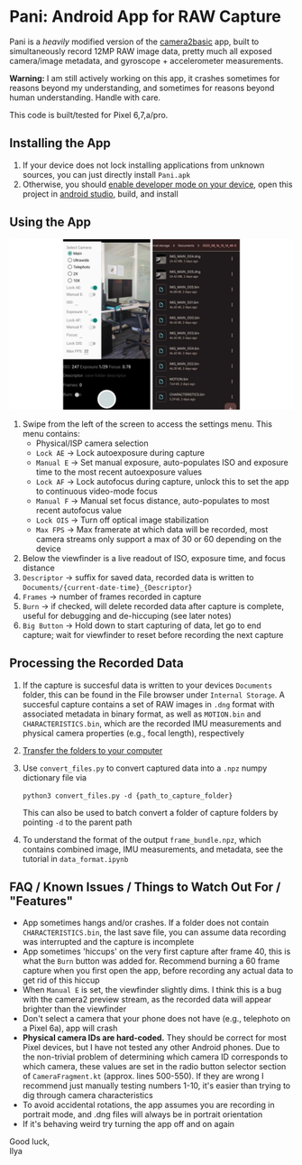 # Pani: Android App for RAW Capture
Pani is a *heavily* modified version of the [camera2basic](https://github.com/android/camera-samples/tree/main/Camera2Basic) app, built to simultaneously record 12MP RAW image data, pretty much all exposed camera/image metadata, and gyroscope + accelerometer measurements. 

**Warning:** I am still actively working on this app, it crashes sometimes for reasons beyond my understanding, and sometimes for reasons beyond human understanding. Handle with care.

This code is built/tested for Pixel 6,7,a/pro.

## Installing the App
1. If your device does not lock installing applications from unknown sources, you can just directly install `Pani.apk`
2. Otherwise, you should [enable developer mode on your device](https://developer.android.com/studio/debug/dev-options), open this project in [android studio](https://developer.android.com/studio), build, and install



## Using the App
![app](!figs/app.png)                                                                       

1. Swipe from the left of the screen to access the settings menu. This menu contains:
    * Physical/ISP camera selection
    * `Lock AE` → Lock autoexposure during capture
    * `Manual E` → Set manual exposure, auto-populates ISO and exposure time to the most recent autoexposure values
    * `Lock AF` → Lock autofocus during capture, unlock this to set the app to continuous video-mode focus
    * `Manual F` → Manual set focus distance, auto-populates to most recent autofocus value
    * `Lock OIS` → Turn off optical image stabilization
    * `Max FPS` → Max framerate at which data will be recorded, most camera streams only support a max of 30 or 60 depending on the device
2. Below the viewfinder is a live readout of ISO, exposure time, and focus distance
3. `Descriptor` → suffix for saved data, recorded data is written to `Documents/{current-date-time}_{Descriptor}`
4. `Frames` → number of frames recorded in capture
5. `Burn` → if checked, will delete recorded data after capture is complete, useful for debugging and de-hiccuping (see later notes)
6. `Big Button` → Hold down to start capturing of data, let go to end capture; wait for viewfinder to reset before recording the next capture

## Processing the Recorded Data
1. If the capture is succesful data is written to your devices `Documents` folder, this can be found in the File browser under `Internal Storage`. A succesful capture contains a set of RAW images in `.dng` format with associated metadata in binary format, as well as `MOTION.bin` and `CHARACTERISTICS.bin`, which are the recorded IMU measurements and physical camera properties (e.g., focal length), respectively
2. [Transfer the folders to your computer](https://support.google.com/android/answer/9064445)
3. Use `convert_files.py` to convert captured data into a `.npz` numpy dictionary file via  

    ```python3 convert_files.py -d {path_to_capture_folder}```  

    This can also be used to batch convert a folder of capture folders by pointing `-d` to the parent path

4. To understand the format of the output `frame_bundle.npz`, which contains combined image, IMU measurements, and metadata, see the tutorial in `data_format.ipynb`


## FAQ / Known Issues / Things to Watch Out For / "Features"

* App sometimes hangs and/or crashes. If a folder does not contain `CHARACTERISTICS.bin`, the last save file, you can assume data recording was interrupted and the capture is incomplete
* App sometimes 'hiccups' on the very first capture after frame 40, this is what the `Burn` button was added for. Recommend burning a 60 frame capture when you first open the app, before recording any actual data to get rid of this hiccup
* When `Manual E` is set, the viewfinder slightly dims. I think this is a bug with the camera2 preview stream, as the recorded data will appear brighter than the viewfinder
* Don't select a camera that your phone does not have (e.g., telephoto on a Pixel 6a), app will crash
* **Physical camera IDs are hard-coded.** They should be correct for most Pixel devices, but I have not tested any other Android phones. Due to the non-trivial problem of determining which camera ID corresponds to which camera, these values are set in the radio button selector section of `CameraFragment.kt` (approx. lines 500-550). If they are wrong I recommend just manually testing numbers 1-10, it's easier than trying to dig through camera characteristics
* To avoid accidental rotations, the app assumes you are recording in portrait mode, and .dng files will always be in portrait orientation
* If it's behaving weird try turning the app off and on again

Good luck,  
Ilya

